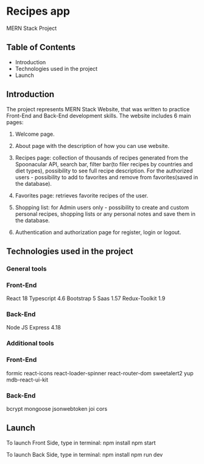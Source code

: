 # Recipes app

MERN Stack Project

## Table of Contents

- Introduction
- Technologies used in the project
- Launch

## Introduction

The project represents MERN Stack Website, that was written to practice Front-End and Back-End development skills. The website includes 6 main pages:

1. Welcome page.

2. About page with the description of how you can use website.

3. Recipes page: collection of thousands of recipes generated from the Spoonacular API, search bar, filter bar(to filer recipes by countries and diet types), possibility to see full recipe description. For the authorized users - possibility to add to favorites and remove from favorites(saved in the database).

4. Favorites page: retrieves favorite recipes of the user.

5. Shopping list: for Admin users only - possibility to create and custom personal recipes, shopping lists or any personal notes and save them in the database.

6. Authentication and authorization page for register, login or logout.

## Technologies used in the project

### General tools

### Front-End

React 18
Typescript 4.6
Bootstrap 5
Saas 1.57
Redux-Toolkit 1.9

### Back-End

Node JS
Express 4.18

### Additional tools

### Front-End

formic
react-icons
react-loader-spinner
react-router-dom
sweetalert2
yup
mdb-react-ui-kit

### Back-End

bcrypt
mongoose
jsonwebtoken
joi
cors

## Launch

To launch Front Side, type in terminal:
npm install
npm start

To launch Back Side, type in terminal:
npm install
npm run dev
